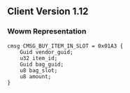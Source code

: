 ## Client Version 1.12

### Wowm Representation
```rust,ignore
cmsg CMSG_BUY_ITEM_IN_SLOT = 0x01A3 {
    Guid vendor_guid;    
    u32 item_id;    
    Guid bag_guid;    
    u8 bag_slot;    
    u8 amount;    
}

```
